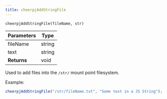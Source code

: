 ```yaml
---
title: cheerpjAddStringFile
---
```


`cheerpjAddStringFile(fileName, str)`

| **Parameters** | **Type** |
| -------------- | -------- |
| fileName       | string   |
| text           | string   |
| **Returns**    | void     |

Used to add files into the `/str/` mount point filesystem.

Example:

```js
cheerpjAddStringFile("/str/fileName.txt", "Some text in a JS String");
```
